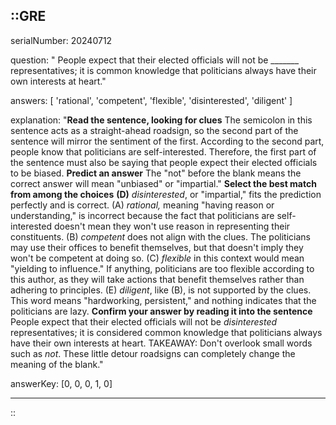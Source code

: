 ::GRE
---

serialNumber: 20240712

question: " People expect that their elected officials will not be _______ representatives; it is common knowledge that politicians always have their own interests at heart."

answers: [
  'rational',
  'competent',
  'flexible',
  'disinterested',
  'diligent'
]

explanation: "<strong>Read the sentence, looking for clues</strong> The semicolon in this sentence acts as a straight-ahead roadsign, so the second part of the sentence will mirror the sentiment of the first. According to the second part, people know that politicians are self-interested. Therefore, the first part of the sentence must also be saying that people expect their elected officials to be biased. <strong>Predict an answer</strong> The \"not\" before the blank means the correct answer will mean \"unbiased\" or \"impartial.\" <strong>Select the best match from among the choices</strong> <strong>(D)</strong> <i>disinterested</i>, or \"impartial,\" fits the prediction perfectly and is correct. (A) <i>rational,</i> meaning \"having reason or understanding,\" is incorrect because the fact that politicians are self-interested doesn't mean they won't use reason in representing their constituents. (B) <i>competent</i> does not align with the clues. The politicians may use their offices to benefit themselves, but that doesn't imply they won't be competent at doing so. (C) <i>flexible</i> in this context would mean \"yielding to influence.\" If anything, politicians are too flexible according to this author, as they will take actions that benefit themselves rather than adhering to principles. (E) <i>diligent</i>, like (B), is not supported by the clues. This word means \"hardworking, persistent,\" and nothing indicates that the politicians are lazy. <strong>Confirm your answer by reading it into the sentence</strong> People expect that their elected officials will not be <i>disinterested</i> representatives; it is considered common knowledge that politicians always have their own interests at heart. TAKEAWAY: Don't overlook small words such as <i>not</i>. These little detour roadsigns can completely change the meaning of the blank."

answerKey: [0, 0, 0, 1, 0]

---
::